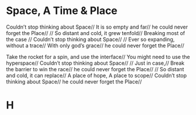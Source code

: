 # Space, A Time & Place

Couldn’t stop thinking about Space//
It is so empty and far//
he could never forget the Place//
//
So distant and cold, it grew tenfold//
Breaking most of the case //
Couldn’t stop thinking about Space//
//
Ever so expanding, without a trace//
With only god’s grace//
he could never forget the Place//

Take the rocket for a spin, and use the interface//
You might need to use the hyperspace//
Couldn’t stop thinking about Space//
//
Just in case,//
Break the barrier to win the race//
he could never forget the Place//
//
So distant and cold, it can replace//
A place of hope, A place to scope//
Couldn’t stop thinking about Space//
he could never forget the Place//

# H

